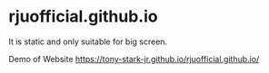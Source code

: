 # rjuofficial.github.io

It is static and only suitable for big screen.

Demo of Website
https://tony-stark-jr.github.io/rjuofficial.github.io/
